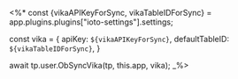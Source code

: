 <%*
const {vikaAPIKeyForSync, vikaTableIDForSync} = app.plugins.plugins["ioto-settings"].settings;

const vika = {
	apiKey: `${vikaAPIKeyForSync}`,
	defaultTableID: `${vikaTableIDForSync}`,
}

await tp.user.ObSyncVika(tp, this.app, vika);
_%>